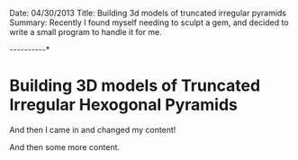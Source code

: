 Date: 04/30/2013
Title: Building 3d models of truncated irregular pyramids 
Summary: Recently I found myself needing to sculpt a gem, and decided to write a small program to handle it for me. 

*-----*-----*

# Building 3D models of Truncated Irregular Hexogonal Pyramids

And then I came in and changed my content!

And then some more content.


